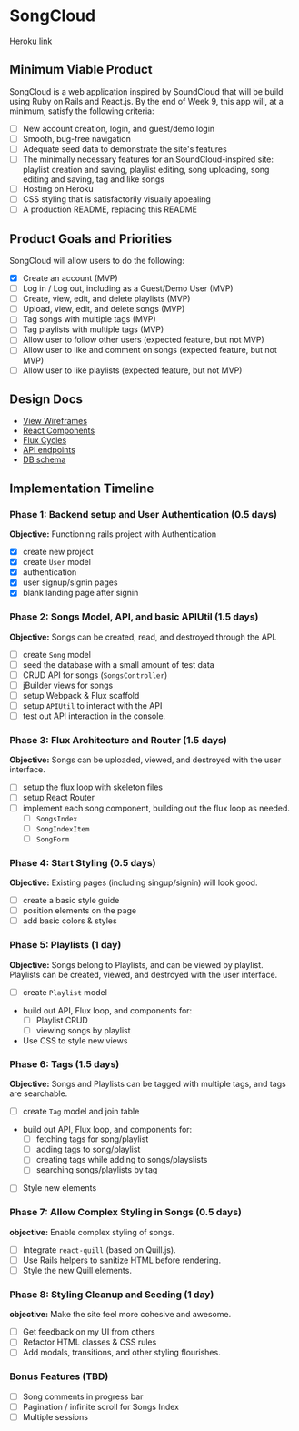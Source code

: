 # SongCloud

[Heroku link][heroku]

[heroku]: http://songcloud.herokuapp.com

## Minimum Viable Product

SongCloud is a web application inspired by SoundCloud that will be build using Ruby on Rails and React.js.  By the end of Week 9, this app will, at a minimum, satisfy the following criteria:

- [ ] New account creation, login, and guest/demo login
- [ ] Smooth, bug-free navigation
- [ ] Adequate seed data to demonstrate the site's features
- [ ] The minimally necessary features for an SoundCloud-inspired site: playlist creation and saving, playlist editing, song uploading, song editing and saving, tag and like songs
- [ ] Hosting on Heroku
- [ ] CSS styling that is satisfactorily visually appealing
- [ ] A production README, replacing this README

## Product Goals and Priorities
SongCloud will allow users to do the following:

<!-- This is a Markdown checklist. Use it to keep track of your
progress. Put an x between the brackets for a checkmark: [x] -->

- [x] Create an account (MVP)
- [ ] Log in / Log out, including as a Guest/Demo User (MVP)
- [ ] Create, view, edit, and delete playlists (MVP)
- [ ] Upload, view, edit, and delete songs (MVP)
- [ ] Tag songs with multiple tags (MVP)
- [ ] Tag playlists with multiple tags (MVP)
- [ ] Allow user to follow other users (expected feature, but not MVP)
- [ ] Allow user to like and comment on songs (expected feature, but not MVP)
- [ ] Allow user to like playlists (expected feature, but not MVP)

## Design Docs
* [View Wireframes][views]
* [React Components][components]
* [Flux Cycles][flux-cycles]
* [API endpoints][api-endpoints]
* [DB schema][schema]

[views]: ./docs/views.md
[components]: ./docs/components.md
[flux-cycles]: ./docs/flux-cycles.md
[api-endpoints]: ./docs/api-endpoints.md
[schema]: ./docs/schema.md

## Implementation Timeline

### Phase 1: Backend setup and User Authentication (0.5 days)

**Objective:** Functioning rails project with Authentication

- [x] create new project
- [x] create `User` model
- [x] authentication
- [x] user signup/signin pages
- [x] blank landing page after signin

### Phase 2: Songs Model, API, and basic APIUtil (1.5 days)

**Objective:** Songs can be created, read, and destroyed through
the API.

- [ ] create `Song` model
- [ ] seed the database with a small amount of test data
- [ ] CRUD API for songs (`SongsController`)
- [ ] jBuilder views for songs
- [ ] setup Webpack & Flux scaffold
- [ ] setup `APIUtil` to interact with the API
- [ ] test out API interaction in the console.

### Phase 3: Flux Architecture and Router (1.5 days)

**Objective:** Songs can be uploaded, viewed, and destroyed with the
user interface.

- [ ] setup the flux loop with skeleton files
- [ ] setup React Router
- [ ] implement each song component, building out the flux loop as needed.
  - [ ] `SongsIndex`
  - [ ] `SongIndexItem`
  - [ ] `SongForm`

### Phase 4: Start Styling (0.5 days)

**Objective:** Existing pages (including singup/signin) will look good.

- [ ] create a basic style guide
- [ ] position elements on the page
- [ ] add basic colors & styles

### Phase 5: Playlists (1 day)

**Objective:** Songs belong to Playlists, and can be viewed by playlist. Playlists can be created, viewed, and destroyed with the user interface.

- [ ] create `Playlist` model
- build out API, Flux loop, and components for:
  - [ ] Playlist CRUD
  - [ ] viewing songs by playlist
- Use CSS to style new views

### Phase 6: Tags (1.5 days)

**Objective:** Songs and Playlists can be tagged with multiple tags, and tags are searchable.

- [ ] create `Tag` model and join table
- build out API, Flux loop, and components for:
  - [ ] fetching tags for song/playlist
  - [ ] adding tags to song/playlist
  - [ ] creating tags while adding to songs/playslists
  - [ ] searching songs/playlists by tag
- [ ] Style new elements

### Phase 7: Allow Complex Styling in Songs (0.5 days)

**objective:** Enable complex styling of songs.

- [ ] Integrate `react-quill` (based on Quill.js).
- [ ] Use Rails helpers to sanitize HTML before rendering.
- [ ] Style the new Quill elements.

### Phase 8: Styling Cleanup and Seeding (1 day)

**objective:** Make the site feel more cohesive and awesome.

- [ ] Get feedback on my UI from others
- [ ] Refactor HTML classes & CSS rules
- [ ] Add modals, transitions, and other styling flourishes.

### Bonus Features (TBD)
- [ ] Song comments in progress bar
- [ ] Pagination / infinite scroll for Songs Index
- [ ] Multiple sessions
